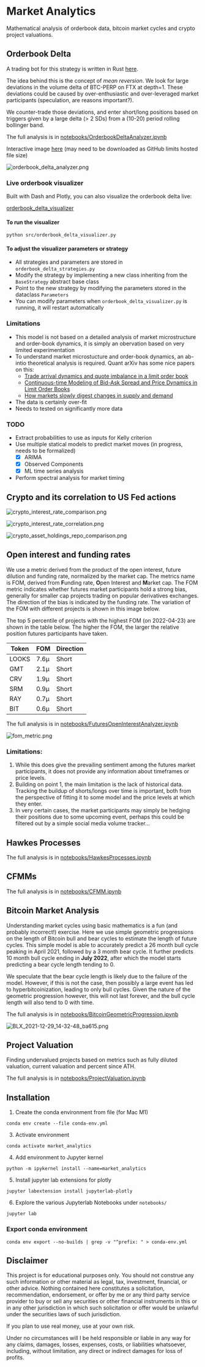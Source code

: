 # Market Analytics

Mathematical analysis of orderbook data, bitcoin market cycles and crypto project valuations.

## Orderbook Delta
A trading bot for this strategy is written in Rust [here](https://github.com/dineshpinto/orderbook-delta-bot).

The idea behind this is the concept of _mean reversion_. We look for large deviations in the volume delta of BTC-PERP 
on FTX at depth=1.  These deviations could be caused by over-enthusiastic and over-leveraged market participants (speculation, are reasons important?).

We counter-trade those deviations, and enter short/long positions based on triggers given by a large delta (> 2 SDs) 
from a (10-20) period rolling bollinger band.

The full analysis is in [notebooks/OrderbookDeltaAnalyzer.ipynb](notebooks/OrderbookDeltaAnalyzer.ipynb)

Interactive image [here](images/orderbook_delta_analyzer.html) (may need to be downloaded as GitHub limits hosted file size)

![orderbook_delta_analyzer.png](images/orderbook_delta_analyzer.png)


### Live orderbook visualizer
Built with Dash and Plotly, you can also visualize the orderbook delta live:

[orderbook_delta_visualizer](https://user-images.githubusercontent.com/15251343/173228676-470de060-7ab9-4742-b69f-7b04068ec6fe.mov)

#### To run the visualizer
```shell
python src/orderbook_delta_visualizer.py
```

#### To adjust the visualizer parameters or strategy
+ All strategies and parameters are stored in `orderbook_delta_strategies.py`
+ Modify the strategy by implementing a new class inheriting from the `BaseStrategy` abstract base class 
+ Point to the new strategy by modifying the parameters stored in the dataclass `Parameters`
+ You can modify parameters when `orderbook_delta_visualizer.py` is running, it will restart automatically

### Limitations
+ This model is not based on a detailed analysis of market microstructure and order-book dynamics, it is simply an obervation based on very limited experimentation
+ To understand market microstucture and order-book dynamics, an ab-intio theoretical analysis is required. Quant arXiv has some nice papers on this:
  + [Trade arrival dynamics and quote imbalance in a limit order book](https://arxiv.org/pdf/1312.0514.pdf)
  + [Continuous-time Modeling of Bid-Ask Spread and Price Dynamics in Limit Order Books](https://arxiv.org/pdf/1310.1103.pdf)
  + [How markets slowly digest changes in supply and demand](https://arxiv.org/pdf/0809.0822.pdf)
+ The data is certainly over-fit
+ Needs to tested on significantly more data

### TODO
+ Extract probabilities to use as inputs for Kelly criterion
+ Use multiple statical models to predict market moves (in progress, needs to be formalized)
  - [x] ARIMA
  - [x] Observed Components
  - [x] ML time series analysis
+ Perform spectral analysis for market timing


## Crypto and its correlation to US Fed actions
![crypto_interest_rate_comparison.png](images/crypto_interest_rate_comparison.png)

![crypto_interest_rate_correlation.png](images/crypto_interest_rate_correlation.png)

![crypto_asset_holdings_repo_comparison.png](images/crypto_asset_holdings_repo_comparison.png)


## Open interest and funding rates
We use a metric derived from the product of the open interest, future dilution and funding rate, normalized by the market cap. 
The metrics name is FOM, derived from **F**unding rate, **O**pen Interest and **M**arket cap. 
The FOM metric indicates whether futures market participants hold a strong bias, generally for smaller cap projects 
trading on popular derivatives exchanges. 
The direction of the bias is indicated by the funding rate. The variation of the FOM with different projects is shown 
in this image below.

The top 5 percentile of projects with the highest FOM (on 2022-04-23) are shown in the table below.
The higher the FOM, the larger the relative position futures participants have taken.

| Token | FOM  | Direction | 
|-------|------|-----------|
| LOOKS | 7.6μ | Short     | 
| GMT   | 2.1μ | Short     | 
| CRV   | 1.9μ | Short     |
| SRM   | 0.9μ | Short     |
| RAY   | 0.7μ | Short     |
| BIT   | 0.6μ | Short     |

The full analysis is in [notebooks/FuturesOpenInterestAnalyzer.ipynb](notebooks/FuturesOpenInterestAnalyzer.ipynb)

![fom_metric.png](images/fom_metric.png)

### Limitations:
1. While this does give the prevailing sentiment among the futures market participants,
it does not provide any information about timeframes or price levels. 
2. Building on point 1, the main limitation is the lack of historical data. Tracking the buildup of shorts/longs over time is important,
both from the perspective of fitting it to some model and the price levels at which they enter.
3. In very certain cases, the market participants may simply be hedging their positions due to some upcoming event, 
perhaps this could be filtered out by a simple social media volume tracker...

## Hawkes Processes
The full analysis is in [notebooks/HawkesProcesses.ipynb](notebooks/HawkesProcesses.ipynb)

## CFMMs
The full analysis is in [notebooks/CFMM.ipynb](notebooks/CFMM.ipynb)

## Bitcoin Market Analysis

Understanding market cycles using basic mathematics is a fun (and probably incorrect!) exercise. Here we use simple geometric progressions on the length of Bitcoin bull and bear 
cycles to estimate the length of future cycles. This simple model is able to accurately predict a 26 month bull cycle peaking in April 2021, followed 
by a 3 month bear cycle. It further predicts 10 month bull cycle ending in **July 2022**, after which the model starts predicting a bear cycle length tending to 0.

We speculate that the bear cycle length is likely due to the failure of the model. 
However, if this is not the case, then possibly a large event has led to hyperbitcoinization, leading to only bull cycles. 
Given the nature of the geometric progression however, this will not last forever, and the bull cycle length will also tend to 0 with time.

The full analysis is in [notebooks/BitcoinGeometricProgression.ipynb](notebooks/BitcoinGeometricProgression.ipynb)

![BLX_2021-12-29_14-32-48_ba615.png](images/BLX_2021-12-29_14-32-48_ba615.png)

## Project Valuation
Finding undervalued projects based on metrics such as fully diluted valuation, current valuation and percent since ATH.

The full analysis is in [notebooks/ProjectValuation.ipynb](notebooks/ProjectValuation.ipynb)


## Installation
1. Create the conda environment from file (for Mac M1)
```shell
conda env create --file conda-env.yml
```
3. Activate environment 
```shell
conda activate market_analytics
```
4. Add environment to Jupyter kernel 
```shell
python -m ipykernel install --name=market_analytics
```
5. Install jupyter lab extensions for plotly 
```shell
jupyter labextension install jupyterlab-plotly
```
6. Explore the various Jupyterlab Notebooks under `notebooks/`
```shell
jupyter lab
```


### Export conda environment
```shell
conda env export --no-builds | grep -v "^prefix: " > conda-env.yml
```

## Disclaimer
This project is for educational purposes only. You should not construe any such information or other material as legal, tax, investment, financial, or other advice. Nothing contained here constitutes a solicitation, recommendation, endorsement, or offer by me or any third party service provider to buy or sell any securities or other financial instruments in this or in any other jurisdiction in which such solicitation or offer would be unlawful under the securities laws of such jurisdiction.

If you plan to use real money, use at your own risk.

Under no circumstances will I be held responsible or liable in any way for any claims, damages, losses, expenses, costs, or liabilities whatsoever, including, without limitation, any direct or indirect damages for loss of profits.
